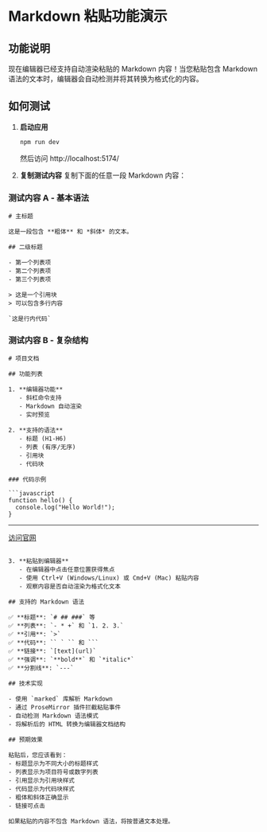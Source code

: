 # Markdown 粘贴功能演示

## 功能说明

现在编辑器已经支持自动渲染粘贴的 Markdown 内容！当您粘贴包含 Markdown 语法的文本时，编辑器会自动检测并将其转换为格式化的内容。

## 如何测试

1. **启动应用**
   ```bash
   npm run dev
   ```
   然后访问 http://localhost:5174/

2. **复制测试内容**
   复制下面的任意一段 Markdown 内容：

### 测试内容 A - 基本语法
```
# 主标题

这是一段包含 **粗体** 和 *斜体* 的文本。

## 二级标题

- 第一个列表项
- 第二个列表项
- 第三个列表项

> 这是一个引用块
> 可以包含多行内容

`这是行内代码`
```

### 测试内容 B - 复杂结构
```
# 项目文档

## 功能列表

1. **编辑器功能**
   - 斜杠命令支持
   - Markdown 自动渲染
   - 实时预览

2. **支持的语法**
   - 标题 (H1-H6)
   - 列表 (有序/无序)
   - 引用块
   - 代码块

### 代码示例

```javascript
function hello() {
  console.log("Hello World!");
}
```

---

[访问官网](https://example.com)
```

3. **粘贴到编辑器**
   - 在编辑器中点击任意位置获得焦点
   - 使用 Ctrl+V (Windows/Linux) 或 Cmd+V (Mac) 粘贴内容
   - 观察内容是否自动渲染为格式化文本

## 支持的 Markdown 语法

✅ **标题**: `# ## ###` 等
✅ **列表**: `- * +` 和 `1. 2. 3.`
✅ **引用**: `>`
✅ **代码**: `` ` `` 和 ``` 
✅ **链接**: `[text](url)`
✅ **强调**: `**bold**` 和 `*italic*`
✅ **分割线**: `---`

## 技术实现

- 使用 `marked` 库解析 Markdown
- 通过 ProseMirror 插件拦截粘贴事件
- 自动检测 Markdown 语法模式
- 将解析后的 HTML 转换为编辑器文档结构

## 预期效果

粘贴后，您应该看到：
- 标题显示为不同大小的标题样式
- 列表显示为项目符号或数字列表
- 引用显示为引用块样式
- 代码显示为代码块样式
- 粗体和斜体正确显示
- 链接可点击

如果粘贴的内容不包含 Markdown 语法，将按普通文本处理。
